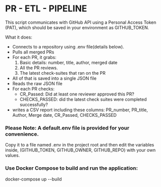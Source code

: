 # PR - ETL - PIPELINE 
This script communicates with GitHub API using a Personal Access Token (PAT),
which should be saved in your environment as GITHUB_TOKEN.

What it does:
- Connects to a repository using .env file(details below).
- Pulls all merged PRs
- For each PR, it grabs:
  1. Basic details: number, title, author, merged date
  2. All the PR reviews.
  3. The latest check-suites that ran on the PR
- All of that is saved into a single JSON file
- Reads the raw JSON file
- For each PR checks:
    - CR_Passed: Did at least one reviewer approved this PR?
    - CHECKS_PASSED: did the latest check suites were completed successfully?
- writes a CSV report including these columns:
    PR_number, PR_title, Author, Merge date, CR_Passed, CHECKS_PASSED

### Please Note: A default.env file is provided for your convenience.
Copy it to a file named .env in the project root and then edit the variables inside,
(GITHUB_TOKEN, GITHUB_OWNER, GITHUB_REPO) with your own values.

### Use Docker Compose to build and run the application:
docker-compose up --build
